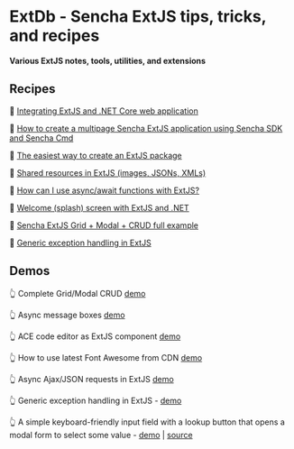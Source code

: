 ﻿# ExtDb - Sencha ExtJS tips, tricks, and recipes 
**Various ExtJS notes, tools, utilities, and extensions**

## Recipes

🧾 [Integrating ExtJS and .NET Core web application](docs/netcore.md)

🧾 [How to create a multipage Sencha ExtJS application using Sencha SDK and Sencha Cmd](docs/generating-multipage-app.md)

🧾 [The easiest way to create an ExtJS package](docs/easiest-way-package.md)

🧾 [Shared resources in ExtJS (images, JSONs, XMLs)](docs/resources.md)

🧾 [How can I use async/await functions with ExtJS?](docs/async-await.md)

🧾 [Welcome (splash) screen with ExtJS and .NET](docs/splash.md)

🧾 [Sencha ExtJS Grid + Modal + CRUD full example](docs/modals.md)

🧾 [Generic exception handling in ExtJS](docs/error-handler.md)

## Demos

👆 Complete Grid/Modal CRUD 
[demo](https://da-baranov.github.io/ext-db/wwwroot/index.html#example/1)

👆 Async message boxes 
[demo](https://da-baranov.github.io/ext-db/wwwroot/index.html#example/0)

👆 ACE code editor as ExtJS component 
[demo](https://da-baranov.github.io/ext-db/wwwroot/index.html#example/2)

👆 How to use latest Font Awesome from CDN 
[demo](https://da-baranov.github.io/ext-db/wwwroot/index.html#example/3)

👆 Async Ajax/JSON requests in ExtJS 
[demo](https://da-baranov.github.io/ext-db/wwwroot/index.html#example/4)

👆 Generic exception handling in ExtJS - 
[demo](https://da-baranov.github.io/ext-db/wwwroot/index.html#example/5)

👆 A simple keyboard-friendly input field with a lookup button that opens a modal form to select some value - 
[demo](https://da-baranov.github.io/ext-db/wwwroot/index.html#example/6) |
[source](https://github.com/da-baranov/ext-db/tree/main/wwwroot/apps/extdbdemo/app/view/modalgrid)